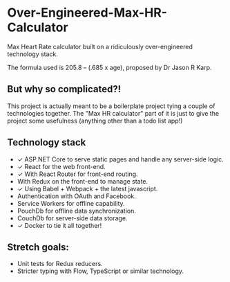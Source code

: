 # Over-Engineered-Max-HR-Calculator

Max Heart Rate calculator built on a ridiculously over-engineered technology stack.

The formula used is 205.8 – (.685 x age), proposed by Dr Jason R Karp.

## But why so complicated?!

This project is actually meant to be a boilerplate project tying a couple of technologies together. The "Max HR calculator" part of it is just to give the project some usefulness (anything other than a todo list app!)

## Technology stack

- ✓ ASP.NET Core to serve static pages and handle any server-side logic.
- ✓ React for the web front-end.
- ✓ With React Router for front-end routing. 
- With Redux on the front-end to manage state.
- ✓ Using Babel + Webpack + the latest javascript.
- Authentication with OAuth and Facebook.
- Service Workers for offline capability.
- PouchDb for offline data synchronization.
- CouchDb for server-side data storage.
- ✓ Docker to tie it all together!

## Stretch goals:
- Unit tests for Redux reducers.
- Stricter typing with Flow, TypeScript or similar technology.


